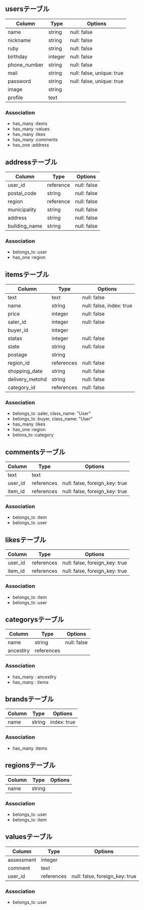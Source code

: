 ## usersテーブル
|Column|Type|Options|
|------|----|-------|
|name|string|null: false|
|nickname|string|null: false|
|ruby|string|null: false|
|birthday|integer|null: false|
|phone_number|string|null: false|
|mail|string|null: false, unique: true|
|password|string|null: false, unique: true|
|image|string|
|profile|text|

### Association
- has_many :items
- has_many :values
- has_many :likes
- has_many :comments
- has_one :address

## addressテーブル
|Column|Type|Options|
|------|----|-------|
|user_id|reference|null: false|
|postal_code|string|null: false|
|region|reference|null: false|
|municipality|string|null: false|
|address|string|null: false|
|building_name|string|null: false|


### Association
- belongs_to :user
- has_one :region

## itemsテーブル

|Column|Type|Options|
|------|----|-------|
|text|text|null: false|
|name|string|null: false, index: true|
|price|integer|null: false|
|saler_id|integer|null: false|
|buyer_id|integer|
|statas|integer|null: false|
|state|string|null: false|
|postage|string|
|region_id|references|null: false|
|shopping_date|string|null: false|
|delivery_metohd|string|null: false|
|category_id|references|null: false|

### Association
- belongs_to :saler, class_name: "User"
- belongs_to :buyer, class_name: "User"
- has_many :likes
- has_one :region
- belons_to :category

## commentsテーブル

|Column|Type|Options|
|------|----|-------|
|text|text|
|user_id|references|null: false, foreign_key: true|
|item_id|references|null: false, foreign_key: true|

### Association
- belongs_to :item
- belongs_to :user

## likesテーブル

|Column|Type|Options|
|------|----|-------|
|user_id|references|null: false, foreign_key: true|
|item_id|references|null: false, foreign_key: true|

### Association
- belongs_to :item
- belongs_to :user

## categorysテーブル

|Column|Type|Options|
|------|----|-------|
|name|string|null: false|
|ancestlry|references||

### Association
- has_many : ancestlry
- has_many : items

## brandsテーブル

|Column|Type|Options|
|------|----|-------|
|name|string|index: true|

### Association
- has_many :items

## regionsテーブル

|Column|Type|Options|
|------|----|-------|
|name|string|

### Association
- belongs_to :user
- belongs_to :item

## valuesテーブル

|Column|Type|Options|
|------|----|-------|
|assessment|integer|
|comment|text|
|user_id|references|null: false, foreign_key: true|

### Association
- belongs_to :user